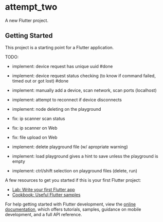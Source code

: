 # attempt_two

A new Flutter project.

## Getting Started

This project is a starting point for a Flutter application.

TODO:
- implement: device request has unique uuid #done
- implement: device request status checking (to know if command failed, timed out or got lost) #done
- implement: manually add a device, scan network, scan ports (localhost)
- implement: attempt to reconnect if device disconnects
- implement: node deleting on the playground

- fix: ip scanner scan status
- fix: ip scanner on Web
- fix: file upload on Web

- implement: delete playground file (w/ apropriate warning)
- implement: load playground gives a hint to save unless the playground is empty
- implement: ctrl/shift selection on playground files (delete, run)


A few resources to get you started if this is your first Flutter project:

- [Lab: Write your first Flutter app](https://docs.flutter.dev/get-started/codelab)
- [Cookbook: Useful Flutter samples](https://docs.flutter.dev/cookbook)

For help getting started with Flutter development, view the
[online documentation](https://docs.flutter.dev/), which offers tutorials,
samples, guidance on mobile development, and a full API reference.
